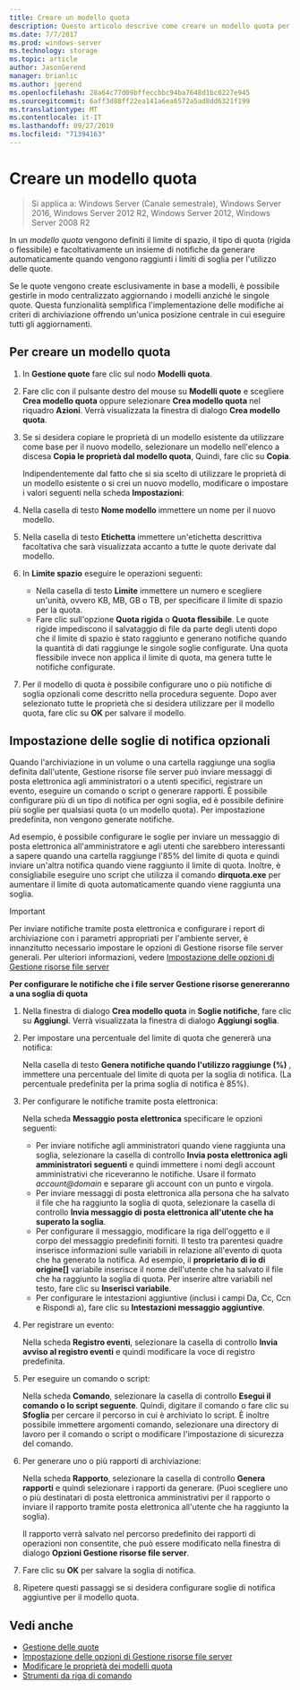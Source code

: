 ```yaml
---
title: Creare un modello quota
description: Questo articolo descrive come creare un modello quota per definire un limite di spazio di archiviazione
ms.date: 7/7/2017
ms.prod: windows-server
ms.technology: storage
ms.topic: article
author: JasonGerend
manager: brianlic
ms.author: jgerend
ms.openlocfilehash: 28a64c77d09bffeccbbc94ba7648d1bc0227e945
ms.sourcegitcommit: 6aff3d88ff22ea141a6ea6572a5ad8dd6321f199
ms.translationtype: MT
ms.contentlocale: it-IT
ms.lasthandoff: 09/27/2019
ms.locfileid: "71394163"
---
```

# <a name="create-a-quota-template"></a>Creare un modello quota

> Si applica a: Windows Server (Canale semestrale), Windows Server 2016, Windows Server 2012 R2, Windows Server 2012, Windows Server 2008 R2

In un *modello quota* vengono definiti il limite di spazio, il tipo di quota (rigida o flessibile) e facoltativamente un insieme di notifiche da generare automaticamente quando vengono raggiunti i limiti di soglia per l'utilizzo delle quote.

Se le quote vengono create esclusivamente in base a modelli, è possibile gestirle in modo centralizzato aggiornando i modelli anziché le singole quote. Questa funzionalità semplifica l'implementazione delle modifiche ai criteri di archiviazione offrendo un'unica posizione centrale in cui eseguire tutti gli aggiornamenti.

## <a name="to-create-a-quota-template"></a>Per creare un modello quota

1.  In **Gestione quote** fare clic sul nodo **Modelli quota**.

2.  Fare clic con il pulsante destro del mouse su **Modelli quote** e scegliere **Crea modello quota** oppure selezionare **Crea modello quota** nel riquadro **Azioni**. Verrà visualizzata la finestra di dialogo **Crea modello quota**.

3.  Se si desidera copiare le proprietà di un modello esistente da utilizzare come base per il nuovo modello, selezionare un modello nell'elenco a discesa **Copia le proprietà dal modello quota**, Quindi, fare clic su **Copia**.

    Indipendentemente dal fatto che si sia scelto di utilizzare le proprietà di un modello esistente o si crei un nuovo modello, modificare o impostare i valori seguenti nella scheda **Impostazioni**:

4.  Nella casella di testo **Nome modello** immettere un nome per il nuovo modello.

5.  Nella casella di testo **Etichetta** immettere un'etichetta descrittiva facoltativa che sarà visualizzata accanto a tutte le quote derivate dal modello.

6.  In **Limite spazio** eseguire le operazioni seguenti:

    -   Nella casella di testo **Limite** immettere un numero e scegliere un'unità, ovvero KB, MB, GB o TB, per specificare il limite di spazio per la quota.
    -   Fare clic sull'opzione **Quota rigida** o **Quota flessibile**. Le quote rigide impediscono il salvataggio di file da parte degli utenti dopo che il limite di spazio è stato raggiunto e generano notifiche quando la quantità di dati raggiunge le singole soglie configurate. Una quota flessibile invece non applica il limite di quota, ma genera tutte le notifiche configurate.

7.  Per il modello di quota è possibile configurare uno o più notifiche di soglia opzionali come descritto nella procedura seguente. Dopo aver selezionato tutte le proprietà che si desidera utilizzare per il modello quota, fare clic su **OK** per salvare il modello.

## <a name="setting-optional-notification-thresholds"></a>Impostazione delle soglie di notifica opzionali

Quando l'archiviazione in un volume o una cartella raggiunge una soglia definita dall'utente, Gestione risorse file server può inviare messaggi di posta elettronica agli amministratori o a utenti specifici, registrare un evento, eseguire un comando o script o generare rapporti. È possibile configurare più di un tipo di notifica per ogni soglia, ed è possibile definire più soglie per qualsiasi quota (o un modello quota). Per impostazione predefinita, non vengono generate notifiche.

Ad esempio, è possibile configurare le soglie per inviare un messaggio di posta elettronica all'amministratore e agli utenti che sarebbero interessanti a sapere quando una cartella raggiunge l'85% del limite di quota e quindi inviare un'altra notifica quando viene raggiunto il limite di quota. Inoltre, è consigliabile eseguire uno script che utilizza il comando **dirquota.exe** per aumentare il limite di quota automaticamente quando viene raggiunta una soglia.

> [!Important]
> Per inviare notifiche tramite posta elettronica e configurare i report di archiviazione con i parametri appropriati per l'ambiente server, è innanzitutto necessario impostare le opzioni di Gestione risorse file server generali. Per ulteriori informazioni, vedere [Impostazione delle opzioni di Gestione risorse file server](setting-file-server-resource-manager-options.md)

**Per configurare le notifiche che i file server Gestione risorse genereranno a una soglia di quota**

1. Nella finestra di dialogo **Crea modello quota** in **Soglie notifiche**, fare clic su **Aggiungi**. Verrà visualizzata la finestra di dialogo **Aggiungi soglia**.

2. Per impostare una percentuale del limite di quota che genererà una notifica:

   Nella casella di testo **Genera notifiche quando l'utilizzo raggiunge (%)** , immettere una percentuale del limite di quota per la soglia di notifica. (La percentuale predefinita per la prima soglia di notifica è 85%).

3. Per configurare le notifiche tramite posta elettronica:

   Nella scheda **Messaggio posta elettronica** specificare le opzioni seguenti:

   - Per inviare notifiche agli amministratori quando viene raggiunta una soglia, selezionare la casella di controllo **Invia posta elettronica agli amministratori seguenti** e quindi immettere i nomi degli account amministrativi che riceveranno le notifiche. Usare il formato <em>account@domain</em> e separare gli account con un punto e virgola.
   - Per inviare messaggi di posta elettronica alla persona che ha salvato il file che ha raggiunto la soglia di quota, selezionare la casella di controllo **Invia messaggio di posta elettronica all'utente che ha superato la soglia**.
   - Per configurare il messaggio, modificare la riga dell'oggetto e il corpo del messaggio predefiniti forniti. Il testo tra parentesi quadre inserisce informazioni sulle variabili in relazione all'evento di quota che ha generato la notifica. Ad esempio, il **proprietario di io di origine\[\]** variabile inserisce il nome dell'utente che ha salvato il file che ha raggiunto la soglia di quota. Per inserire altre variabili nel testo, fare clic su **Inserisci variabile**.
   - Per configurare le intestazioni aggiuntive (inclusi i campi Da, Cc, Ccn e Rispondi a), fare clic su **Intestazioni messaggio aggiuntive**.

4. Per registrare un evento:

   Nella scheda **Registro eventi**, selezionare la casella di controllo **Invia avviso al registro eventi** e quindi modificare la voce di registro predefinita.

5. Per eseguire un comando o script:

   Nella scheda **Comando**, selezionare la casella di controllo **Esegui il comando o lo script seguente**. Quindi, digitare il comando o fare clic su **Sfoglia** per cercare il percorso in cui è archiviato lo script. È inoltre possibile immettere argomenti comando, selezionare una directory di lavoro per il comando o script o modificare l'impostazione di sicurezza del comando.

6. Per generare uno o più rapporti di archiviazione:

   Nella scheda **Rapporto**, selezionare la casella di controllo **Genera rapporti** e quindi selezionare i rapporti da generare. (Puoi scegliere uno o più destinatari di posta elettronica amministrativi per il rapporto o inviare il rapporto tramite posta elettronica all'utente che ha raggiunto la soglia).

   Il rapporto verrà salvato nel percorso predefinito dei rapporti di operazioni non consentite, che può essere modificato nella finestra di dialogo **Opzioni Gestione risorse file server**.

7. Fare clic su **OK** per salvare la soglia di notifica.

8. Ripetere questi passaggi se si desidera configurare soglie di notifica aggiuntive per il modello quota.

## <a name="see-also"></a>Vedi anche

-   [Gestione delle quote](quota-management.md)
-    [Impostazione delle opzioni di Gestione risorse file server](setting-file-server-resource-manager-options.md)
-   [Modificare le proprietà dei modelli quota](edit-quota-template-properties.md)
-   [Strumenti da riga di comando](command-line-tools.md)


